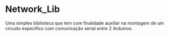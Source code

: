 # Network_Lib

Uma simples biblioteca que tem com finalidade auxiliar na montagem de um circuito especifico com comunicação serial entre 2 Arduinos.